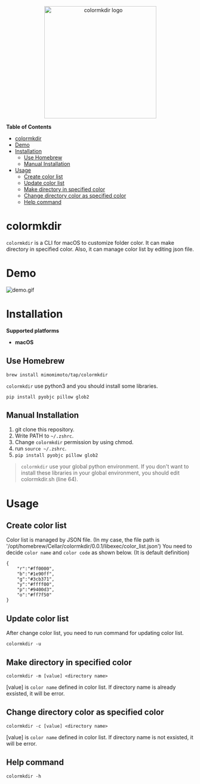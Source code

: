 <div align="center">
  <img width="300" alt="colormkdir logo" src="https://user-images.githubusercontent.com/99246880/224245097-6d4617a3-6987-43ad-81af-6b4696e7c9fc.png" />
</div>

**Table of Contents**
- [colormkdir](#colormkdir)
- [Demo](#demo)
- [Installation](#Installation)
    - [Use Homebrew](#use_homebrew)
    - [Manual Installation](#manual_installation)
- [Usage](#usage)
    - [Create color list](#Create_color_list)
    - [Update color list](#Update_color_list)
    - [Make directory in specified color](#Make_directory_in_specified_color)
    - [Change directory color as specified color](#Change_directory_color_as_specified_color)
    - [Help command](#Help_command)

# colormkdir
`colormkdir` is a CLI for macOS to customize folder color. 
It can make directory in specified color. Also, it can manage color list by editing json file.

# Demo
![demo.gif](https://user-images.githubusercontent.com/99246880/224244901-8ff520df-f383-4c35-a185-dba17773eabd.gif)

# Installation
**Supported platforms**

* **macOS**

## Use Homebrew

```
brew install mimomimoto/tap/colormkdir
```
`colormkdir` use python3 and you should install some libraries.

```
pip install pyobjc pillow glob2
```
## Manual Installation
1. git clone this repository.
2. Write PATH to `~/.zshrc`.
3. Change `colormkdir` permission by using chmod.
4. run `source ~/.zshrc`.
5. `pip install pyobjc pillow glob2 `

> `colormkdir` use your global python environment. If you don't want to install these libraries in your global environment, you should edit colormkdir.sh (line 64).

# Usage
## Create color list
Color list is managed by JSON file. (In my case, the file path is '/opt/homebrew/Cellar/colormkdir/0.0.1/libexec/color_list.json') You need to decide `color name` and `color code` as shown below. (It is default definition)
```
{
    "r":"#ff0000",
    "b":"#1e90ff",
    "g":"#3cb371",
    "y":"#ffff00",
    "p":"#9400d3",
    "o":"#ff7f50"
}
```

## Update color list
After change color list, you need to run command for updating color list. 
```
colormkdir -u
```

## Make directory in specified color
```
colormkdir -m [value] <directory name>
```
[value] is `color name` defined in color list. If directory name is already exsisted, it will be error.

## Change directory color as specified color
```
colormkdir -c [value] <directory name>
```
[value] is `color name` defined in color list. If directory name is not exsisted, it will be error.

## Help command
```
colormkdir -h
```

